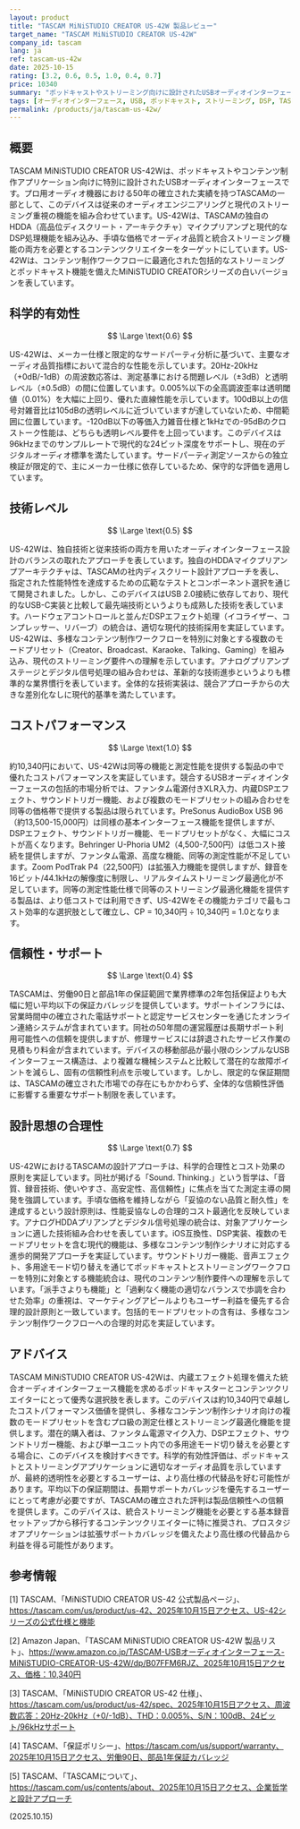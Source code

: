 ```yaml
---
layout: product
title: "TASCAM MiNiSTUDIO CREATOR US-42W 製品レビュー"
target_name: "TASCAM MiNiSTUDIO CREATOR US-42W"
company_id: tascam
lang: ja
ref: tascam-us-42w
date: 2025-10-15
rating: [3.2, 0.6, 0.5, 1.0, 0.4, 0.7]
price: 10340
summary: "ポッドキャストやストリーミング向けに設計されたUSBオーディオインターフェースで、内蔵DSPエフェクトとサウンドトリガー機能を搭載し、優れたコストパフォーマンスを提供しますが、平均以下の保証サポートに制限があります。"
tags: [オーディオインターフェース, USB, ポッドキャスト, ストリーミング, DSP, TASCAM, マイクプリアンプ]
permalink: /products/ja/tascam-us-42w/
---
```


## 概要

TASCAM MiNiSTUDIO CREATOR US-42Wは、ポッドキャストやコンテンツ制作アプリケーション向けに特別に設計されたUSBオーディオインターフェースです。プロ用オーディオ機器における50年の確立された実績を持つTASCAMの一部として、このデバイスは従来のオーディオエンジニアリングと現代のストリーミング重視の機能を組み合わせています。US-42Wは、TASCAMの独自のHDDA（高品位ディスクリート・アーキテクチャ）マイクプリアンプと現代的なDSP処理機能を組み込み、手頃な価格でオーディオ品質と統合ストリーミング機能の両方を必要とするコンテンツクリエイターをターゲットにしています。US-42Wは、コンテンツ制作ワークフローに最適化された包括的なストリーミングとポッドキャスト機能を備えたMiNiSTUDIO CREATORシリーズの白いバージョンを表しています。

## 科学的有効性

$$ \Large \text{0.6} $$

US-42Wは、メーカー仕様と限定的なサードパーティ分析に基づいて、主要なオーディオ品質指標において混合的な性能を示しています。20Hz-20kHz（+0dB/-1dB）の周波数応答は、測定基準における問題レベル（±3dB）と透明レベル（±0.5dB）の間に位置しています。0.005%以下の全高調波歪率は透明閾値（0.01%）を大幅に上回り、優れた直線性能を示しています。100dB以上の信号対雑音比は105dBの透明レベルに近づいていますが達していないため、中間範囲に位置しています。-120dB以下の等価入力雑音仕様と1kHzでの-95dBのクロストーク性能は、どちらも透明レベル要件を上回っています。このデバイスは96kHzまでのサンプルレートで現代的な24ビット深度をサポートし、現在のデジタルオーディオ標準を満たしています。サードパーティ測定ソースからの独立検証が限定的で、主にメーカー仕様に依存しているため、保守的な評価を適用しています。

## 技術レベル

$$ \Large \text{0.5} $$

US-42Wは、独自技術と従来技術の両方を用いたオーディオインターフェース設計のバランスの取れたアプローチを表しています。独自のHDDAマイクプリアンプアーキテクチャは、TASCAMの社内ディスクリート設計アプローチを表し、指定された性能特性を達成するための広範なテストとコンポーネント選択を通じて開発されました。しかし、このデバイスはUSB 2.0接続に依存しており、現代的なUSB-C実装と比較して最先端技術というよりも成熟した技術を表しています。ハードウェアコントロールと並んだDSPエフェクト処理（イコライザー、コンプレッサー、リバーブ）の統合は、適切な現代的技術採用を実証しています。US-42Wは、多様なコンテンツ制作ワークフローを特別に対象とする複数のモードプリセット（Creator、Broadcast、Karaoke、Talking、Gaming）を組み込み、現代のストリーミング要件への理解を示しています。アナログプリアンプステージとデジタル信号処理の組み合わせは、革新的な技術進歩というよりも標準的な業界慣行を表しています。全体的な技術実装は、競合アプローチからの大きな差別化なしに現代的基準を満たしています。

## コストパフォーマンス

$$ \Large \text{1.0} $$

約10,340円において、US-42Wは同等の機能と測定性能を提供する製品の中で優れたコストパフォーマンスを実証しています。競合するUSBオーディオインターフェースの包括的市場分析では、ファンタム電源付きXLR入力、内蔵DSPエフェクト、サウンドトリガー機能、および複数のモードプリセットの組み合わせを同等の価格帯で提供する製品は限られています。PreSonus AudioBox USB 96（約13,500-15,000円）は同様の基本インターフェース機能を提供しますが、DSPエフェクト、サウンドトリガー機能、モードプリセットがなく、大幅にコストが高くなります。Behringer U-Phoria UM2（4,500-7,500円）は低コスト接続を提供しますが、ファンタム電源、高度な機能、同等の測定性能が不足しています。Zoom PodTrak P4（22,500円）は拡張入力機能を提供しますが、録音を16ビット/44.1kHzの解像度に制限し、リアルタイムストリーミング最適化が不足しています。同等の測定性能仕様で同等のストリーミング最適化機能を提供する製品は、より低コストでは利用できず、US-42Wをその機能カテゴリで最もコスト効率的な選択肢として確立し、CP = 10,340円 ÷ 10,340円 = 1.0となります。

## 信頼性・サポート

$$ \Large \text{0.4} $$

TASCAMは、労働90日と部品1年の保証範囲で業界標準の2年包括保証よりも大幅に短い平均以下の保証カバレッジを提供しています。サポートインフラには、営業時間中の確立された電話サポートと認定サービスセンターを通じたオンライン連絡システムが含まれています。同社の50年間の運営履歴は長期サポート利用可能性への信頼を提供しますが、修理サービスには辞退されたサービス作業の見積もり料金が含まれています。デバイスの移動部品が最小限のシンプルなUSBインターフェース構造は、より複雑な機械システムと比較して潜在的な故障ポイントを減らし、固有の信頼性利点を示唆しています。しかし、限定的な保証期間は、TASCAMの確立された市場での存在にもかかわらず、全体的な信頼性評価に影響する重要なサポート制限を表しています。

## 設計思想の合理性

$$ \Large \text{0.7} $$

US-42WにおけるTASCAMの設計アプローチは、科学的合理性とコスト効果の原則を実証しています。同社が掲げる「Sound. Thinking.」という哲学は、「音質、録音技術、使いやすさ、高安定性、高信頼性」に焦点を当てた測定主導の開発を強調しています。手頃な価格を維持しながら「妥協のない品質と耐久性」を達成するという設計原則は、性能妥協なしの合理的コスト最適化を反映しています。アナログHDDAプリアンプとデジタル信号処理の統合は、対象アプリケーションに適した技術組み合わせを表しています。iOS互換性、DSP実装、複数のモードプリセットを含む現代的機能は、多様なコンテンツ制作シナリオに対応する進歩的開発アプローチを実証しています。サウンドトリガー機能、音声エフェクト、多用途モード切り替えを通じてポッドキャストとストリーミングワークフローを特別に対象とする機能統合は、現代のコンテンツ制作要件への理解を示しています。「派手さよりも機能」と「過剰なく機能の適切なバランスで歩調を合わせた効率」の重視は、マーケティングアピールよりもユーザー利益を優先する合理的設計原則と一致しています。包括的モードプリセットの含有は、多様なコンテンツ制作ワークフローへの合理的対応を実証しています。

## アドバイス

TASCAM MiNiSTUDIO CREATOR US-42Wは、内蔵エフェクト処理を備えた統合オーディオインターフェース機能を求めるポッドキャスターとコンテンツクリエイターにとって優秀な選択肢を表します。このデバイスは約10,340円で卓越したコストパフォーマンス価値を提供し、多様なコンテンツ制作シナリオ向けの複数のモードプリセットを含むプロ級の測定仕様とストリーミング最適化機能を提供します。潜在的購入者は、ファンタム電源マイク入力、DSPエフェクト、サウンドトリガー機能、および単一ユニット内での多用途モード切り替えを必要とする場合に、このデバイスを検討すべきです。科学的有効性評価は、ポッドキャストとストリーミングアプリケーションに適切なオーディオ品質を示していますが、最終的透明性を必要とするユーザーは、より高仕様の代替品を好む可能性があります。平均以下の保証期間は、長期サポートカバレッジを優先するユーザーにとって考慮が必要ですが、TASCAMの確立された評判は製品信頼性への信頼を提供します。このデバイスは、統合ストリーミング機能を必要とする基本録音セットアップから移行するコンテンツクリエイターに特に推奨され、プロスタジオアプリケーションは拡張サポートカバレッジを備えたより高仕様の代替品から利益を得る可能性があります。

## 参考情報

[1] TASCAM、「MiNiSTUDIO CREATOR US-42 公式製品ページ」、https://tascam.com/us/product/us-42、2025年10月15日アクセス、US-42シリーズの公式仕様と機能

[2] Amazon Japan、「TASCAM MiNiSTUDIO CREATOR US-42W 製品リスト」、https://www.amazon.co.jp/TASCAM-USBオーディオインターフェース-MiNiSTUDIO-CREATOR-US-42W/dp/B07FFM6RJZ、2025年10月15日アクセス、価格：10,340円

[3] TASCAM、「MiNiSTUDIO CREATOR US-42 仕様」、https://tascam.com/us/product/us-42/spec、2025年10月15日アクセス、周波数応答：20Hz-20kHz（+0/-1dB）、THD：0.005%、S/N：100dB、24ビット/96kHzサポート

[4] TASCAM、「保証ポリシー」、https://tascam.com/us/support/warranty、2025年10月15日アクセス、労働90日、部品1年保証カバレッジ

[5] TASCAM、「TASCAMについて」、https://tascam.com/us/contents/about、2025年10月15日アクセス、企業哲学と設計アプローチ

(2025.10.15)